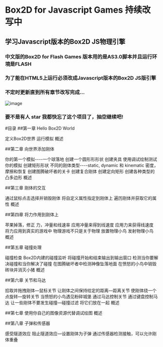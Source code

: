 # Box2D for Javascript Games 持续改写中
## 学习Javascript版本的Box2D JS物理引擎

### 中文版的Box2D for Flash Games 版本用的是AS3.0脚本并且运行环境是FLASH
### 为了能在HTML5上运行必须改成Javascript版本的Box2D JS版引擎
### 不定时更新直到所有章节改写完成...
![image](https://github.com/willian12345/Box2D-for-Javascript-Games/blob/master/cover.png?raw=true)

### 要不是有人 star 我都快忘了这个项目了，抽空继续吧!

#目录
##第一章 Hello Box2D World

定义Box2D世界
运行模拟
概述

##第二章 向世界添加刚体

你的第一个模拟----一个球落地
创建一个圆形形形状
创建夹具
使用调试绘制测试你的模拟
创建矩形形状
不同的刚体类型----static, dynamic 和 kinematic
密度，摩擦和恢复
创建图腾破坏者的关卡
创建复合刚体
创建定向矩形
创建各种类型的凸多边形
概述

##第三章 刚体的交互

通过鼠标点击选择并销毁刚体
将自定义属性指定到刚体上
遍历刚体并获取它的属性
概述

##第四章 将力作用到刚体上

苹果掉落，修正
力，冲量和线速率
应用冲量来得到线速度
应用力来获得线速度
将力应用到真实的游戏中
物理游戏不只是关于物理
放置物理小鸟
发射物理小鸟
概述

##第五章 碰撞处理

碰撞检查
Box2D内建的碰撞监听
将碰撞开始和结束输出到输出窗口
检测当你要解决碰撞和当你解决了碰撞
在图腾破坏者中检测神像坠落地面
在愤怒的小鸟中销毁砖块并消灭小猪
概述

##第六章 关节和马达

拾取并拖拽刚体—鼠标关节
让刚体之间保持给定的距离—距离关节
使刚体绕一个点旋转—旋转关节
当愤怒的小鸟遇见粉碎城堡
通过马达控制关节
通过键盘控制马达
让一些刚体不要发生碰撞—碰撞过滤
将它们放在一起
概述

##第七章
使用你自己的图像资源代替调试绘图
概述

##第八章 子弹和传感器

感受隧道效应
阻止隧道效应—设置刚体为子弹
通过传感器检测接触，可以允许刚体重叠
